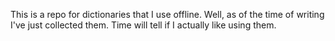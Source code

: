 This is a repo for dictionaries that I use offline.
Well, as of the time of writing I've just collected them.
Time will tell if I actually like using them.
